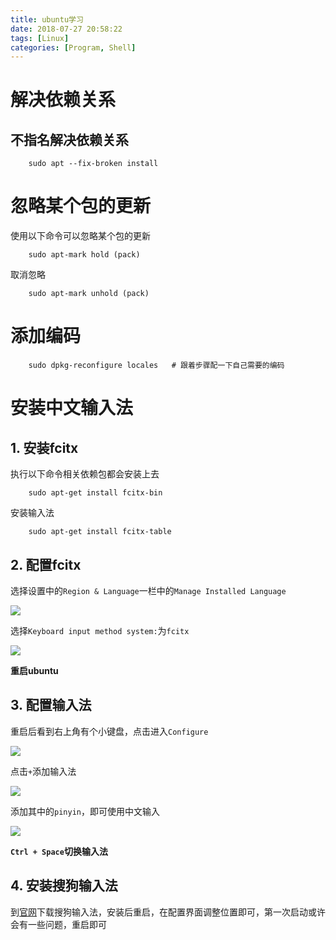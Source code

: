 ```yaml
---
title: ubuntu学习
date: 2018-07-27 20:58:22
tags: [Linux]
categories: [Program, Shell]
---
```


# 解决依赖关系

## 不指名解决依赖关系
```shell
    sudo apt --fix-broken install
```

# 忽略某个包的更新

使用以下命令可以忽略某个包的更新

```shell
    sudo apt-mark hold (pack)
```

取消忽略

```shell
    sudo apt-mark unhold (pack)
```

# 添加编码

```shell
    sudo dpkg-reconfigure locales   # 跟着步骤配一下自己需要的编码
```

# 安装中文输入法

## 1. 安装fcitx

执行以下命令相关依赖包都会安装上去

```shell
    sudo apt-get install fcitx-bin
```

安装输入法

```shell
    sudo apt-get install fcitx-table
```

## 2. 配置fcitx

选择设置中的`Region & Language`一栏中的`Manage Installed Language`

<img src = "2018_11_30_01.png">

选择`Keyboard input method system:`为`fcitx`

<img src = "2018_11_30_02.png">

**重启ubuntu**

## 3. 配置输入法

重启后看到右上角有个小键盘，点击进入`Configure`

<img src = "2018_11_30_03.png">

点击`+`添加输入法

<img src = "2018_11_30_04.png">

添加其中的`pinyin`，即可使用中文输入

<img src = "2018_11_30_05.png">

**`Ctrl + Space`切换输入法**

## 4. 安装搜狗输入法

到[官网][1]下载搜狗输入法，安装后重启，在配置界面调整位置即可，第一次启动或许会有一些问题，重启即可

[1]: https://pinyin.sogou.com/linux/?r=pinyin